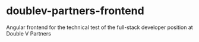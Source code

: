 # doublev-partners-frontend
Angular frontend for the technical test of the full-stack developer position at Double V Partners
